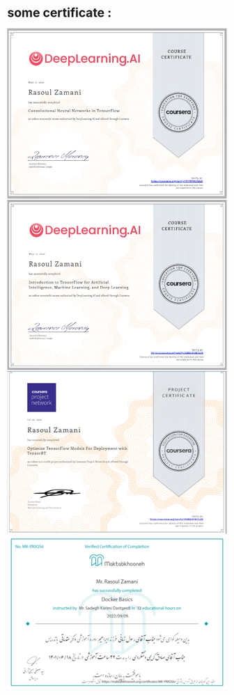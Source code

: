 # some certificate :

![Coursera_CNN](Coursera_CNN.png)
![Coursera_TF](Coursera_TF.png)
![Coursera_TensorRT](Coursera_TensorRT.png)
![docker_certi_maktab](docker_certi_maktab_MK-YR0QS6.png)
